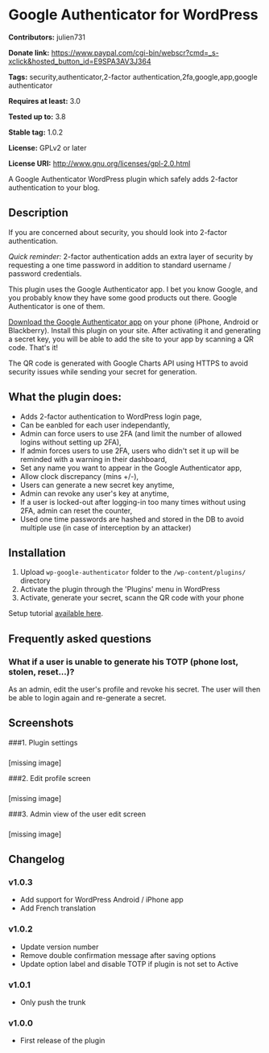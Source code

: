 Google Authenticator for WordPress
==================================
**Contributors:** julien731
  
**Donate link:** https://www.paypal.com/cgi-bin/webscr?cmd=_s-xclick&hosted_button_id=E9SPA3AV3J364
  
**Tags:** security,authenticator,2-factor authentication,2fa,google,app,google authenticator
  
**Requires at least:** 3.0
  
**Tested up to:** 3.8
  
**Stable tag:** 1.0.2
  
**License:** GPLv2 or later
  
**License URI:** http://www.gnu.org/licenses/gpl-2.0.html
  

A Google Authenticator WordPress plugin which safely adds 2-factor authentication to your blog.

## Description ##

If you are concerned about security, you should look into 2-factor authentication.

*Quick reminder:* 2-factor authentication adds an extra layer of security by requesting a one time password in addition to standard username / password credentials.

This plugin uses the Google Authenticator app. I bet you know Google, and you probably know they have some good products out there. Google Authenticator is one of them.

[Download the Google Authenticator app](https://support.google.com/accounts/answer/1066447?hl=en) on your phone (iPhone, Android or Blackberry). Install this plugin on your site. After activating it and generating a secret key, you will be able to add the site to your app by scanning a QR code. That's it!

The QR code is generated with Google Charts API using HTTPS to avoid security issues while sending your secret for generation.

What the plugin does:
---
- Adds 2-factor authentication to WordPress login page,
- Can be eanbled for each user independantly,
- Admin can force users to use 2FA (and limit the number of allowed logins without setting up 2FA),
- If admin forces users to use 2FA, users who didn't set it up will be reminded with a warning in their dashboard,
- Set any name you want to appear in the Google Authenticator app,
- Allow clock discrepancy (mins +/-),
- Users can generate a new secret key anytime,
- Admin can revoke any user's key at anytime,
- If a user is locked-out after logging-in too many times without using 2FA, admin can reset the counter,
- Used one time passwords are hashed and stored in the DB to avoid multiple use (in case of interception by an attacker)

## Installation ##

1. Upload `wp-google-authenticator` folder to the `/wp-content/plugins/` directory
2. Activate the plugin through the 'Plugins' menu in WordPress
3. Activate, generate your secret, scann the QR code with your phone

Setup tutorial [available here](http://julienliabeuf.com/wordpres-2-factor-authentication/).

## Frequently asked questions ##

### What if a user is unable to generate his TOTP (phone lost, stolen, reset...)? ###

As an admin, edit the user's profile and revoke his secret. The user will then be able to login again and re-generate a secret.

## Screenshots ##

###1. Plugin settings
###
[missing image]

###2. Edit profile screen
###
[missing image]

###3. Admin view of the user edit screen
###
[missing image]


## Changelog ##

### v1.0.3 ###
* Add support for WordPress Android / iPhone app
* Add French translation

### v1.0.2 ###
* Update version number
* Remove double confirmation message after saving options
* Update option label and disable TOTP if plugin is not set to Active

### v1.0.1 ###
* Only push the trunk

### v1.0.0 ###
* First release of the plugin